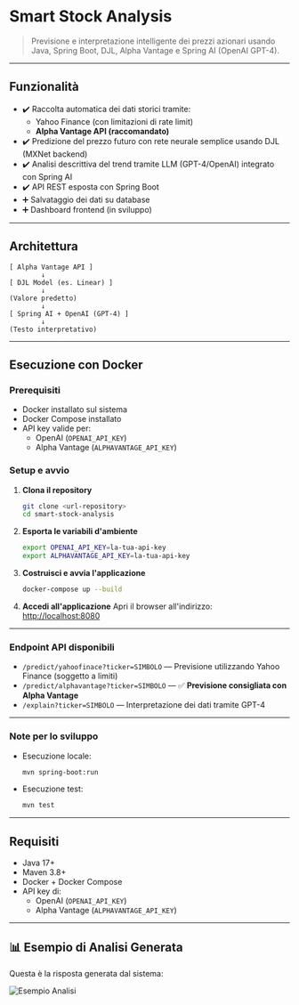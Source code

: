 # Smart Stock Analysis

> Previsione e interpretazione intelligente dei prezzi azionari usando Java, Spring Boot, DJL, Alpha Vantage e Spring AI (OpenAI GPT-4).

---

## Funzionalità

- ✔️ Raccolta automatica dei dati storici tramite:
    - Yahoo Finance (con limitazioni di rate limit)
    - **Alpha Vantage API (raccomandato)**
- ✔️ Predizione del prezzo futuro con rete neurale semplice usando DJL (MXNet backend)
- ✔️ Analisi descrittiva del trend tramite LLM (GPT-4/OpenAI) integrato con Spring AI
- ✔️ API REST esposta con Spring Boot
- ➕ Salvataggio dei dati su database
- ➕ Dashboard frontend (in sviluppo)

---

## Architettura

```text
[ Alpha Vantage API ]
        ↓
[ DJL Model (es. Linear) ]
        ↓
(Valore predetto)
        ↓
[ Spring AI + OpenAI (GPT-4) ]
        ↓
(Testo interpretativo)
```

---

## Esecuzione con Docker

### Prerequisiti
- Docker installato sul sistema
- Docker Compose installato
- API key valide per:
    - OpenAI (`OPENAI_API_KEY`)
    - Alpha Vantage (`ALPHAVANTAGE_API_KEY`)

### Setup e avvio

1. **Clona il repository**
   ```bash
   git clone <url-repository>
   cd smart-stock-analysis
   ```

2. **Esporta le variabili d'ambiente**
   ```bash
   export OPENAI_API_KEY=la-tua-api-key
   export ALPHAVANTAGE_API_KEY=la-tua-api-key
   ```

3. **Costruisci e avvia l'applicazione**
   ```bash
   docker-compose up --build
   ```

4. **Accedi all'applicazione**
   Apri il browser all'indirizzo: [http://localhost:8080](http://localhost:8080)

---

### Endpoint API disponibili

- `/predict/yahoofinace?ticker=SIMBOLO` — Previsione utilizzando Yahoo Finance (soggetto a limiti)
- `/predict/alphavantage?ticker=SIMBOLO` — ✅ **Previsione consigliata con Alpha Vantage**
- `/explain?ticker=SIMBOLO` — Interpretazione dei dati tramite GPT-4

---

### Note per lo sviluppo

- Esecuzione locale:
  ```bash
  mvn spring-boot:run
  ```
- Esecuzione test:
  ```bash
  mvn test
  ```

---

## Requisiti

- Java 17+
- Maven 3.8+
- Docker + Docker Compose
- API key di:
    - OpenAI (`OPENAI_API_KEY`)
    - Alpha Vantage (`ALPHAVANTAGE_API_KEY`)

---
## 📊 Esempio di Analisi Generata

Questa è la risposta generata dal sistema:

![Esempio Analisi]([docs/img/analysis_example.pn](https://raw.githubusercontent.com/TheNormanCoder/smart-stock-analysis/main/docs/images/usage.png))
  
